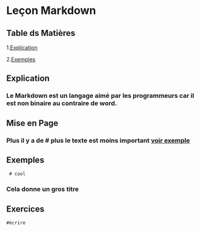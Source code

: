# Leçon Markdown
## Table ds Matières
1.[Explication](#Explications)

2.[Exemples](#Exemples)

## Explication
### Le Markdown est un langage aimé par les programmeurs car il est non binaire au contraire de word.
## Mise en Page 
### Plus il y a de # plus le texte est moins important [voir exemple](#Exemples)
## Exemples
``` # cool```
### Cela donne un gros titre
## Exercices

```#écrire ```

